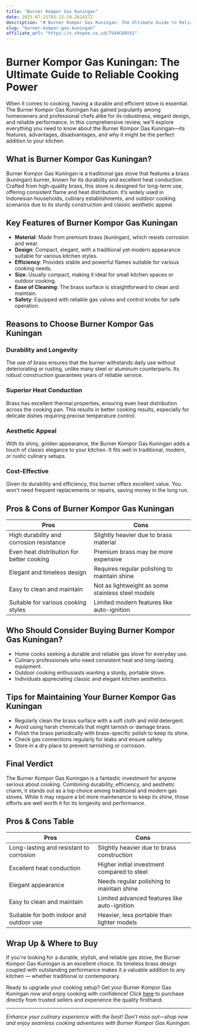 ```yaml
---
title: "Burner Kompor Gas Kuningan"
date: 2025-07-21T03:15:19.262437Z
description: "# Burner Kompor Gas Kuningan: The Ultimate Guide to Reliable Cooking Power..."
slug: "burner-kompor-gas-kuningan"
affiliate_url: "https://s.shopee.co.id/7V44C68VX2"
---
```

# Burner Kompor Gas Kuningan: The Ultimate Guide to Reliable Cooking Power

When it comes to cooking, having a durable and efficient stove is essential. The Burner Kompor Gas Kuningan has gained popularity among homeowners and professional chefs alike for its robustness, elegant design, and reliable performance. In this comprehensive review, we'll explore everything you need to know about the Burner Kompor Gas Kuningan—its features, advantages, disadvantages, and why it might be the perfect addition to your kitchen.

## What is Burner Kompor Gas Kuningan?

Burner Kompor Gas Kuningan is a traditional gas stove that features a brass (kuningan) burner, known for its durability and excellent heat conduction. Crafted from high-quality brass, this stove is designed for long-term use, offering consistent flame and heat distribution. It’s widely used in Indonesian households, culinary establishments, and outdoor cooking scenarios due to its sturdy construction and classic aesthetic appeal.

## Key Features of Burner Kompor Gas Kuningan

- **Material**: Made from premium brass (kuningan), which resists corrosion and wear.
- **Design**: Compact, elegant, with a traditional yet modern appearance suitable for various kitchen styles.
- **Efficiency**: Provides stable and powerful flames suitable for various cooking needs.
- **Size**: Usually compact, making it ideal for small kitchen spaces or outdoor cooking.
- **Ease of Cleaning**: The brass surface is straightforward to clean and maintain.
- **Safety**: Equipped with reliable gas valves and control knobs for safe operation.

## Reasons to Choose Burner Kompor Gas Kuningan

### Durability and Longevity

The use of brass ensures that the burner withstands daily use without deteriorating or rusting, unlike many steel or aluminum counterparts. Its robust construction guarantees years of reliable service.

### Superior Heat Conduction

Brass has excellent thermal properties, ensuring even heat distribution across the cooking pan. This results in better cooking results, especially for delicate dishes requiring precise temperature control.

### Aesthetic Appeal

With its shiny, golden appearance, the Burner Kompor Gas Kuningan adds a touch of classic elegance to your kitchen. It fits well in traditional, modern, or rustic culinary setups.

### Cost-Effective

Given its durability and efficiency, this burner offers excellent value. You won't need frequent replacements or repairs, saving money in the long run.

## Pros & Cons of Burner Kompor Gas Kuningan

| Pros                         | Cons                          |
|------------------------------|------------------------------|
| High durability and corrosion resistance | Slightly heavier due to brass material |
| Even heat distribution for better cooking | Premium brass may be more expensive |
| Elegant and timeless design | Requires regular polishing to maintain shine |
| Easy to clean and maintain | Not as lightweight as some stainless steel models |
| Suitable for various cooking styles | Limited modern features like auto-ignition |

## Who Should Consider Buying Burner Kompor Gas Kuningan?

- Home cooks seeking a durable and reliable gas stove for everyday use.
- Culinary professionals who need consistent heat and long-lasting equipment.
- Outdoor cooking enthusiasts wanting a sturdy, portable stove.
- Individuals appreciating classic and elegant kitchen aesthetics.

## Tips for Maintaining Your Burner Kompor Gas Kuningan

- Regularly clean the brass surface with a soft cloth and mild detergent.
- Avoid using harsh chemicals that might tarnish or damage brass.
- Polish the brass periodically with brass-specific polish to keep its shine.
- Check gas connections regularly for leaks and ensure safety.
- Store in a dry place to prevent tarnishing or corrosion.

## Final Verdict

The Burner Kompor Gas Kuningan is a fantastic investment for anyone serious about cooking. Combining durability, efficiency, and aesthetic charm, it stands out as a top choice among traditional and modern gas stoves. While it may require a bit more maintenance to keep its shine, those efforts are well worth it for its longevity and performance.

## Pros & Cons Table

| **Pros**                                      | **Cons**                                        |
|----------------------------------------------|------------------------------------------------|
| Long-lasting and resistant to corrosion  | Slightly heavier due to brass construction  |
| Excellent heat conduction                   | Higher initial investment compared to steel  |
| Elegant appearance                          | Needs regular polishing to maintain shine  |
| Easy to clean and maintain                  | Limited advanced features like auto-ignition  |
| Suitable for both indoor and outdoor use   | Heavier, less portable than lighter models |

## Wrap Up & Where to Buy

If you're looking for a durable, stylish, and reliable gas stove, the Burner Kompor Gas Kuningan is an excellent choice. Its timeless brass design coupled with outstanding performance makes it a valuable addition to any kitchen — whether traditional or contemporary.

Ready to upgrade your cooking setup? Get your Burner Kompor Gas Kuningan now and enjoy cooking with confidence! Click [here](https://s.shopee.co.id/7V44C68VX2) to purchase directly from trusted sellers and experience the quality firsthand.

---

*Enhance your culinary experience with the best! Don’t miss out—shop now and enjoy seamless cooking adventures with Burner Kompor Gas Kuningan.*